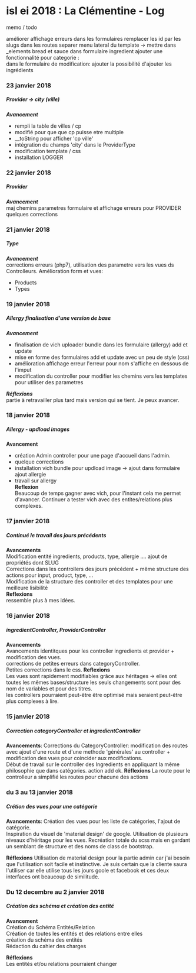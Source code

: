 # isl ei 2018 : La Clémentine - Log
  
 memo / todo  

 améliorer  affichage erreurs dans les formulaires
 remplacer les id par les slugs dans les routes
 separer menu lateral du template -> mettre dans _elements
 bread et sauce dans formulaire ingredient
 ajouter une fonctionnalité pour categorie :   
 dans le formulaire de modification: ajouter la possibilité d'ajouter les ingrédients   

### 23 janvier 2018
#####  Provider -> city (ville)
***Avancement***  
* rempli la table de villes / cp
* modifié pour que que cp puisse etre multiple  
* __toString pour afficher 'cp ville'
* intégration du champs 'city' dans le ProviderType
* modification template / css   
* installation LOGGER


### 22 janvier 2018  
#####  Provider  
***Avancement***   
maj chemins parametres formulaire et affichage erreurs pour PROVIDER   
quelques corrections  

### 21 janvier 2018  
#####  Type  
***Avancement***  
corrections erreurs (php7), utilisation des parametre vers les vues ds Controlleurs.  Amélioration form et vues:
* Products
* Types


### 19 janvier 2018  
##### Allergy finalisation d'une version de base  
***Avancement***
* finalisation de vich uploader bundle  dans les formulaire (allergy) add et update  
* mise en forme des formulaires add et update avec un peu de style (css) 
* amélioration affichage erreur l'erreur pour nom s'affiche en dessous de l'imput
* modification du controller pour modifier les chemins vers les templates pour utiliser des parametres  
  
***Réflexions***  
partie à retravailler plus tard mais version qui se tient. Je peux avancer.

### 18 janvier 2018
##### Allergy - updload images  
**Avancement**
* création Admin controller pour une page d'accueil dans l'admin. 
* quelque corrections
* installation vich bundle pour updload image -> ajout dans formulaire ajout allergie
* travail sur allergy   
**Reflexion**  
Beaucoup de temps gagner avec vich, pour l'instant cela me permet d'avancer. Continuer a tester vich avec
des entites/relations plus complexes.
     
### 17 janvier 2018
##### Continué le travail des jours précédents  
**Avancements**  
Modification entité ingredients, products, type, allergie .... ajout de propriétés dont SLUG  
Corrections dans les controllers des jours précédent + même structure des actions pour input, product,
type, ...  
Modification de la structure des controller et des templates pour une meilleure lisibilité  
**Reflexions**  
ressemble plus à mes idées.
 
### 16 janvier 2018
##### ingredientController, ProviderController  
**Avancements**  
Avancements identitques pour les controller ingredients et provider + modification des vues.  
corrections de petites erreurs dans categoryController.   
Petites corrections dans le css.
**Reflexions**  
Les vues sont rapidement modifiables grâce aux héritages -> elles ont toutes les mêmes bases/structure
les seuls changements sont pour des nom de variables et pour des titres.  
les controllers pourraient peut-être être optimisé mais seraient peut-être plus complexes à lire.
    
### 15 janvier 2018
##### Correction categoryController et ingredientController

**Avancements**:
Corrections du CategoryController: modification des routes avec ajout d'une route  et d'une 
methode 'générales' au controller + modification des vues pour coincider aux modifications.  
Début de travail sur le controller des Ingredients en appliquant la même philosophie que dans catégories.  action add ok.
**Réflexions** 
La route pour le controlleur a simplifié les routes pour chacune des actions

### du 3 au 13 janvier 2018
##### Crétion des vues pour une catégorie

**Avancements**:
Création des vues pour les liste de catégories, l'ajout de catégorie.  
Inspiration du visuel de 'material design' de google.
Utilisation de plusieurs niveaux d'héritage pour les vues.
Recréation totale du scss mais en gardant un semblant de structure et des noms de class de bootstrap.

**Réflexions** 
Utilisation de material design pour la partie admin car j'ai besoin que l'utilisation 
soit facile et instinctive.  Je suis certain que la cliente saura l'utiliser car 
elle utilise tous les jours goole et facebook et ces deux interfaces ont beaucoup de similitude.

### Du 12 decembre au 2 janvier 2018
##### Création des schéma et création des entité  
  
**Avancement**  
Création du Schéma Entités/Relation  
Création de toutes les entités et des relations entre elles  
création du schéma des entités  
Rédaction du cahier des charges  
  
 **Réflexions**  
 Les entités et/ou relations pourraient changer 


